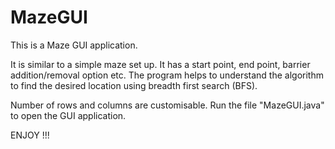 # MazeGUI

This is a Maze GUI application.

It is similar to a simple maze set up. It has a start point, end point, barrier addition/removal option etc.
The program helps to understand the algorithm to find the desired location using breadth first search (BFS).

Number of rows and columns are customisable.
Run the file "MazeGUI.java" to open the GUI application.

ENJOY !!!
